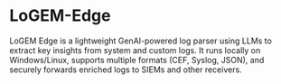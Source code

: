 # LoGEM-Edge
LoGEM Edge is a lightweight GenAI-powered log parser using LLMs to extract key insights from system and custom logs. It runs locally on Windows/Linux, supports multiple formats (CEF, Syslog, JSON), and securely forwards enriched logs to SIEMs and other receivers.
